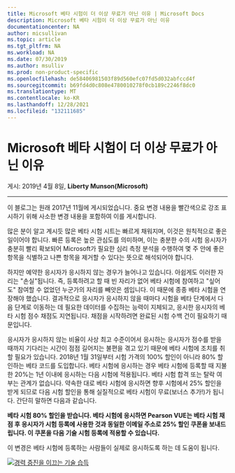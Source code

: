 ```yaml
---
title: Microsoft 베타 시험이 더 이상 무료가 아닌 이유 | Microsoft Docs
description: Microsoft 베타 시험이 더 이상 무료가 아닌 이유
documentationcenter: NA
author: micsullivan
ms.topic: article
ms.tgt_pltfrm: NA
ms.workload: NA
ms.date: 07/30/2019
ms.author: msulliv
ms.prod: non-product-specific
ms.openlocfilehash: de58406981503f89d560efc07fd5d032abfccd4f
ms.sourcegitcommit: b69fd4d0c808e4780010278f0cb189c2246f8dc0
ms.translationtype: MT
ms.contentlocale: ko-KR
ms.lasthandoff: 12/28/2021
ms.locfileid: "132111685"
---
```

# <a name="why-microsoft-beta-exams-are-no-longer-free"></a>Microsoft 베타 시험이 더 이상 무료가 아닌 이유

게시: 2019년 4월 8일, **Liberty Munson(Microsoft)**

___

이 블로그는 원래 2017년 11월에 게시되었습니다. 중요 변경 내용을 빨간색으로 강조 표시하기 위해 사소한 변경 내용을 포함하여 이를 게시합니다.

많은 분이 알고 계시듯 많은 베타 시험 시트는 빠르게 채워지며, 이것은 원칙적으로 좋은 일이어야 합니다. 빠른 등록은 높은 관심도를 의미하며, 이는 충분한 수의 시험 응시자가 충분히 빨리 확보되어 Microsoft가 필요한 심리 측정 분석을 수행하여 몇 주 안에 좋은 항목을 식별하고 나쁜 항목을 제거할 수 있다는 뜻으로 해석되어야 합니다.

하지만 예약한 응시자가 응시하지 않는 경우가 늘어나고 있습니다. 아쉽게도 이러한 자리는 "손실"됩니다. 즉, 등록하려고 할 때 빈 자리가 없어 베타 시험에 참여하고 "싶어도" 참여할 수 없었던 누군가의 자리를 빼앗은 셈입니다. 이 때문에 종종 베타 시험을 연장해야 했습니다. 결과적으로 응시자가 응시하지 않을 때마다 시험을 베타 단계에서 다음 단계로 이동하는 데 필요한 데이터를 수집하는 능력이 지체되고, 응시한 응시자의 베타 시험 점수 채점도 지연됩니다. 채점을 시작하려면 완료된 시험 수백 건이 필요하기 때문입니다.

응시자가 응시하지 않는 비율이 사상 최고 수준이어서 응시하는 응시자가 점수를 받을 때까지 기다리는 시간이 점점 길어지는 불편을 겪고 있기 때문에 베타 시험에 조치를 취할 필요가 있습니다. 2018년 1월 31일부터 시험 가격의 100% 할인이 아니라 80% 할인하는 베타 코드를 도입합니다. 베타 시험에 응시하는 경우 베타 시험에 등록할 때 지불한 20%는 1년 이내에 응시하는 다음 시험에 적용됩니다. 베타 시험 합격 또는 탈락 여부는 관계가 없습니다. 약속한 대로 베타 시험에 응시하면 향후 시험에서 25% 할인을 받게 되므로 다음 시험 할인을 통해 실질적으로 베타 시험이 무료(보너스 추가!)가 됩니다. 간단히 말하면 다음과 같습니다.

**베타 시험 80% 할인을 받습니다. 베타 시험에 응시하면 Pearson VUE는 베타 시험 채점 후 응시자가 시험 등록에 사용한 것과 동일한 이메일 주소로 25% 할인 쿠폰을 보내드립니다. 이 쿠폰을 다음 기술 시험 등록에 적용할 수 있습니다.**

이 변경은 베타 시험에 등록하는 사람들이 실제로 응시하도록 하는 데 도움이 됩니다.


[![경력 증진을 이끄는 기술 습득](images/microsoft-certified-banner.png)](https://www.microsoft.com/learning/azure-training-certification.aspx?WT.icid=mva_bnr_lexawareness_usen_asi_rightrail_oct2017)